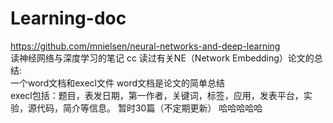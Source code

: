 # Learning-doc

https://github.com/mnielsen/neural-networks-and-deep-learning<br>
读神经网络与深度学习的笔记
cc
读过有关NE（Network Embedding）论文的总结:<br/> 一个word文档和execl文件 word文档是论文的简单总结<br/>  execl包括：题目，表发日期，第一作者，关键词，标签，应用，发表平台，实验，源代码，简介等信息。 暂时30篇（不定期更新）
哈哈哈哈哈